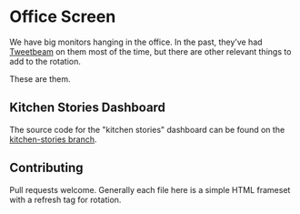 Office Screen
=============

We have big monitors hanging in the office. In the past, they’ve had
[Tweetbeam](http://www.tweetbeam.com/show?query=codeforamerica) on them most
of the time, but there are other relevant things to add to the rotation.

These are them.


Kitchen Stories Dashboard
----

The source code for the "kitchen stories" dashboard can be found on the [kitchen-stories branch](https://github.com/codeforamerica/office-screen/tree/kitchen-stories).

Contributing
----

Pull requests welcome. Generally each file here is a simple HTML frameset
with a refresh tag for rotation.
